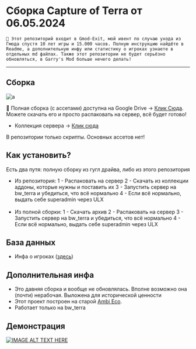 # Сборка Capture of Terra от 06.05.2024

`🎄 Этот репозиторий входит в Gmod-Exit, мой ивент по случаю ухода из Гмода спустя 10 лет игры и 15.000 часов. Полную инструкцию найдёте в Readme, а дополнительную инфу или статистику о игроках узнаете в отдельных md файлах. Также этот репозитории не будет серьёзно обновляться, в Garry's Mod больше нечего делать!`

---

## Сборка

![a](https://i.imgur.com/1TG29J1.png)

💙 Полная сборка (с ассетами) доступна на Google Drive -> [Клик Сюда](https://drive.google.com/file/d/1boFu2nnyRKhPNkJA6AUQORQHpiWKyPXl/view?usp=sharing). Можете скачать его и просто распаковать на сервер, всё будет готово! 

* Коллекция сервера -> [Клик сюда](https://steamcommunity.com/workshop/filedetails/?id=2543249970)

В репозитории только скрипты. Основных ассетов нет!

## Как установить?
Есть два путя: полную сборку из гугл драйва, либо из этого репозитория

* Из репозитория:
    1 - Распаковать на сервер
    2 - Скачать из коллекции аддоны, которые нужны и поставить их
    3 - Запустить сервер на bw_terra и убедиться, что всё нормально
    4 - Если всё нормально, выдать себе superadmin через ULX
<br><br>
* Из полной сборки:
    1 - Скачать архив
    2 - Распаковать на сервер
    3 - Запустить сервер на bw_terra и убедиться, что всё нормально
    4 - Если всё нормально, выдать себе superadmin через ULX

## База данных

* Инфа о игроках ([здесь](https://github.com/Titanovsky/gmodexit-basewars-cot/blob/main/database/players_cot.md))

## Дополнительная инфа

* Это давняя сборка и вообще не обновлялась. Вполне возможно она (почти) нерабочая. Выложена для исторической ценности
* Этот проект построен на старой [Ambi Eco](https://github.com/Titanovsky/ambi-eco). 
* Работает только на bw_terra

## Демонстрация

[![IMAGE ALT TEXT HERE](https://i.imgur.com/lofh7zB.jpeg)](https://www.youtube.com/watch?v=6eGEnP4o_NQ)